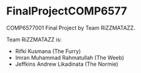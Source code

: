 # FinalProjectCOMP6577

COMP6577001 Final Project by Team RiZZMATAZZ.

Team RiZZMATAZZ is:

- Rifki Kusmana (The Furry)
- Imran Muhammad Rahmatullah (The Weeb)
- Jeffkins Andrew Likadinata (The Normie)
